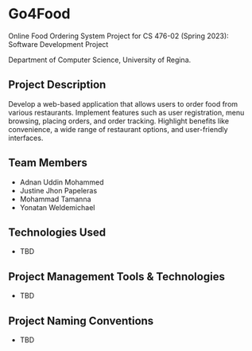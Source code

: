 # Go4Food

Online Food Ordering System Project for CS 476-02 (Spring 2023): Software Development Project

Department of Computer Science, University of Regina.

## Project Description

Develop a web-based application that allows users to order food from various restaurants. Implement features such as user registration, menu browsing, placing orders, and order tracking. Highlight benefits like convenience, a wide range of restaurant options, and user-friendly interfaces.

## Team Members
- Adnan Uddin Mohammed
- Justine Jhon Papeleras
- Mohammad Tamanna
- Yonatan Weldemichael

## Technologies Used
- TBD

## Project Management Tools & Technologies
- TBD

## Project Naming Conventions
- TBD
